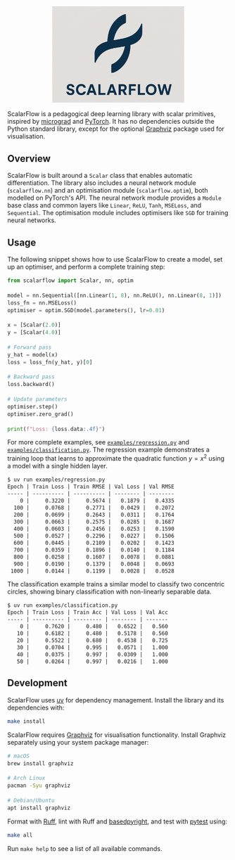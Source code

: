 <p align="center"><img src="assets/scalarflow.png" width=300></p>

ScalarFlow is a pedagogical deep learning library with scalar primitives,
inspired by [micrograd] and [PyTorch]. It has no dependencies outside the Python
standard library, except for the optional [Graphviz] package used for
visualisation.

## Overview

ScalarFlow is built around a `Scalar` class that enables automatic
differentiation. The library also includes a neural network module
(`scalarflow.nn`) and an optimisation module (`scalarflow.optim`), both modelled
on PyTorch's API. The neural network module provides a `Module` base class and
common layers like `Linear`, `ReLU`, `Tanh`, `MSELoss`, and `Sequential`. The
optimisation module includes optimisers like `SGD` for training neural networks.

## Usage

The following snippet shows how to use ScalarFlow to create a model, set up an
optimiser, and perform a complete training step:

```python
from scalarflow import Scalar, nn, optim

model = nn.Sequential([nn.Linear(1, 8), nn.ReLU(), nn.Linear(8, 1)])
loss_fn = nn.MSELoss()
optimiser = optim.SGD(model.parameters(), lr=0.01)

x = [Scalar(2.0)]
y = [Scalar(4.0)]

# Forward pass
y_hat = model(x)
loss = loss_fn(y_hat, y)[0]

# Backward pass
loss.backward()

# Update parameters
optimiser.step()
optimiser.zero_grad()

print(f"Loss: {loss.data:.4f}")
```

For more complete examples, see
[`examples/regression.py`](examples/regression.py) and
[`examples/classification.py`](examples/classification.py). The regression
example demonstrates a training loop that learns to approximate the quadratic
function $y = x^2$ using a model with a single hidden layer.

```
$ uv run examples/regression.py
Epoch | Train Loss | Train RMSE | Val Loss | Val RMSE
----- | ---------- | ---------- | -------- | --------
    0 |     0.3220 |     0.5674 |   0.1879 |   0.4335
  100 |     0.0768 |     0.2771 |   0.0429 |   0.2072
  200 |     0.0699 |     0.2643 |   0.0311 |   0.1764
  300 |     0.0663 |     0.2575 |   0.0285 |   0.1687
  400 |     0.0603 |     0.2456 |   0.0253 |   0.1590
  500 |     0.0527 |     0.2296 |   0.0227 |   0.1506
  600 |     0.0445 |     0.2109 |   0.0202 |   0.1423
  700 |     0.0359 |     0.1896 |   0.0140 |   0.1184
  800 |     0.0258 |     0.1607 |   0.0078 |   0.0881
  900 |     0.0190 |     0.1379 |   0.0048 |   0.0693
 1000 |     0.0144 |     0.1199 |   0.0028 |   0.0528
```

The classification example trains a similar model to classify two concentric
circles, showing binary classification with non-linearly separable data.

```
$ uv run examples/classification.py
Epoch | Train Loss | Train Acc | Val Loss | Val Acc
----- | ---------- | --------- | -------- | -------
    0 |     0.7620 |     0.480 |   0.6522 |   0.560
   10 |     0.6182 |     0.480 |   0.5178 |   0.560
   20 |     0.5522 |     0.680 |   0.4538 |   0.725
   30 |     0.0704 |     0.995 |   0.0571 |   1.000
   40 |     0.0375 |     0.997 |   0.0309 |   1.000
   50 |     0.0264 |     0.997 |   0.0216 |   1.000
```

## Development

ScalarFlow uses [uv] for dependency management. Install the library and its
dependencies with:

```bash
make install
```

ScalarFlow requires [Graphviz] for visualisation functionality. Install Graphviz
separately using your system package manager:

```bash
# macOS
brew install graphviz

# Arch Linux
pacman -Syu graphviz

# Debian/Ubuntu
apt install graphviz
```

Format with [Ruff], lint with Ruff and [basedpyright], and test with [pytest]
using:

```bash
make all
```

Run `make help` to see a list of all available commands.

[basedpyright]: https://docs.basedpyright.com/
[Graphviz]: https://graphviz.org/
[micrograd]: https://github.com/karpathy/micrograd
[pytest]: https://docs.pytest.org/
[PyTorch]: https://pytorch.org
[Ruff]: https://docs.astral.sh/ruff/
[uv]: https://docs.astral.sh/uv/
